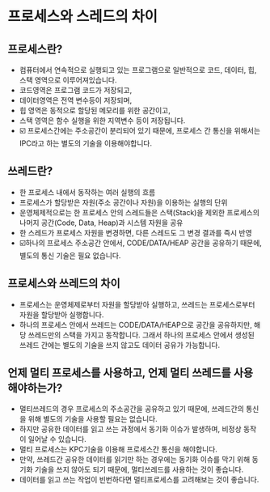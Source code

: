 # 프로세스와 스레드의 차이

## 프로세스란?

- 컴퓨터에서 연속적으로 실행되고 있는 프로그램으로 일반적으로 코드, 데이터, 힙, 스택 영역으로 이루어져있습니다.
- 코드영역은 프로그램 코드가 저장되고,
- 데이터영역은 전역 변수등이 저장되며,
- 힙 영역은 동적으로 할당된 메모리를 위한 공간이고,
- 스택 영역은 함수 실행을 위한 지역변수 등이 저장됩니다.
- ☑️ 프로세스간에는 주소공간이 분리되어 있기 때문에, 프로세스 간 통신을 위해서는 IPC라고 하는 별도의 기술을 이용해야합니다.

## 쓰레드란?

- 한 프로세스 내에서 동작하는 여러 실행의 흐름
- 프로세스가 할당받은 자원(주소 공간이나 자원)을 이용하는 실행의 단위
- 운영체제적으로는 한 프로세스 안의 스레드들은 스택(Stack)을 제외한 프로세스의 나머지 공간(Code, Data, Heap)과 시스템 자원을 공유
- 한 스레드가 프로세스 자원을 변경하면, 다른 스레드도 그 변경 결과를 즉시 반영
- ☑️하나의 프로세스 주소공간 안에서, CODE/DATA/HEAP 공간을 공유하기 때문에, 별도의 통신 기술은 필요 없습니다.

## 프로세스와 쓰레드의 차이

- 프로세스는 운영체제로부터 자원을 할당받아 실행하고, 쓰레드는 프로세스로부터 자원을 할당받아 실행합니다.
- 하나의 프로세스 안에서 쓰레드는 CODE/DATA/HEAP으로 공간을 공유하지만, 해당 쓰레드만의 스택을 가지고 동작합니다. 그래서 하나의 프로세스 안에서 생성된 쓰레드 간에는 별도의 기술을 쓰지 않고도 데이터 공유가 가능합니다.

## 언제 멀티 프로세스를 사용하고, 언제 멀티 쓰레드를 사용해야하는가?

- 멀티쓰레드의 경우 프로세스의 주소공간을 공유하고 있기 때문에, 쓰레드간의 통신을 위해 별도의 기술을 사용할 필요는 없습니다.
- 하지만 공유한 데이터를 읽고 쓰는 과정에서 동기화 이슈가 발생하며, 비정상 동작이 일어날 수 있습니다.
- 멀티 프로세스는 KPC기술을 이용해 프로세스간 통신을 해야합니다.
- 만약, 쓰레드간 공유한 데이터를 읽기만 하는 경우에는 동기화 이슈를 막기 위해 동기화 기술을 쓰지 않아도 되기 때문에, 멀티쓰레드를 사용하는 것이 좋습니다.
- 데이터를 읽고 쓰는 작업이 빈번하다면 멀티프로세스를 고려해보는 것이 좋습니다.
